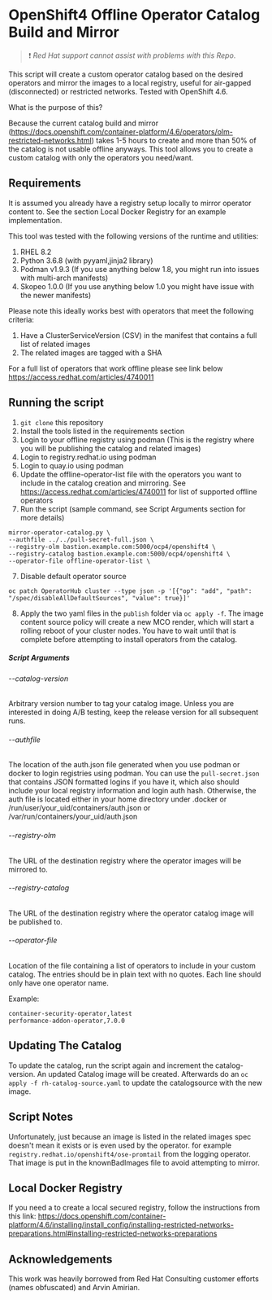 # OpenShift4 Offline Operator Catalog Build and Mirror

> :heavy_exclamation_mark: *Red Hat support cannot assist with problems with this Repo*.

This script will create a custom operator catalog based on the desired operators and mirror the images to a local registry, useful for air-gapped (disconnected) or restricted networks.  Tested with OpenShift 4.6.

What is the purpose of this?

Because the current catalog build and mirror (https://docs.openshift.com/container-platform/4.6/operators/olm-restricted-networks.html) takes 1-5 hours to create and more than 50% of the catalog is not usable offline anyways. This tool allows you to create a custom catalog with only the operators you need/want.


## Requirements

It is assumed you already have a registry setup locally to mirror operator content to.  See the section Local Docker Registry for an example implementation.

This tool was tested with the following versions of the runtime and utilities:

1. RHEL 8.2
2. Python 3.6.8 (with pyyaml,jinja2 library)
3. Podman v1.9.3 (If you use anything below 1.8, you might run into issues with multi-arch manifests)
4. Skopeo 1.0.0 (If you use anything below 1.0 you might have issue with the newer manifests)

Please note this ideally works best with operators that meet the following criteria:

1. Have a ClusterServiceVersion (CSV) in the manifest that contains a full list of related images
2. The related images are tagged with a SHA

For a full list of operators that work offline please see link below
<https://access.redhat.com/articles/4740011>

## Running the script

1. `git clone` this repository
2. Install the tools listed in the requirements section
3. Login to your offline registry using podman (This is the registry where you will be publishing the catalog and related images)
4. Login to registry.redhat.io using podman
5. Login to quay.io using podman
6. Update the offline-operator-list file with the operators you want to include in the catalog creation and mirroring. See <https://access.redhat.com/articles/4740011> for list of supported offline operators
7. Run the script (sample command, see Script Arguments section for more details)

```Shell
mirror-operator-catalog.py \
--authfile ../../pull-secret-full.json \
--registry-olm bastion.example.com:5000/ocp4/openshift4 \
--registry-catalog bastion.example.com:5000/ocp4/openshift4 \
--operator-file offline-operator-list \
```

7. Disable default operator source
```Shell
oc patch OperatorHub cluster --type json -p '[{"op": "add", "path": "/spec/disableAllDefaultSources", "value": true}]'
```
8. Apply the two yaml files in the `publish` folder via `oc apply -f`. The image content source policy will create a new MCO render, which will start a rolling reboot of your cluster nodes. You have to wait until that is complete before attempting to install operators from the catalog.


##### Script Arguments

###### --catalog-version

Arbitrary version number to tag your catalog image. Unless you are interested in doing A/B testing, keep the release version for all subsequent runs.


###### --authfile

The location of the auth.json file generated when you use podman or docker to login registries using podman. You can use the `pull-secret.json` that contains JSON formatted logins if you have it, which also should include your local registry information and login auth hash. Otherwise, the auth file is located either in your home directory under .docker or /run/user/your_uid/containers/auth.json or /var/run/containers/your_uid/auth.json


###### --registry-olm

The URL of the destination registry where the operator images will be mirrored to.


###### --registry-catalog

The URL of the destination registry where the operator catalog image will be published to.


###### --operator-file

Location of the file containing a list of operators to include in your custom catalog. The entries should be in plain text with no quotes. Each line should only have one operator name. 

Example:

```Shell
container-security-operator,latest
performance-addon-operator,7.0.0
```

## Updating The Catalog

To update the catalog, run the script again and increment the catalog-version. An updated Catalog image will be created. 
Afterwards do an `oc apply -f rh-catalog-source.yaml` to update the catalogsource with the new image.

## Script Notes

Unfortunately, just because an image is listed in the related images spec doesn't mean it exists or is even used by the operator. for example `registry.redhat.io/openshift4/ose-promtail` from the logging operator. That image is put in the knownBadImages file to avoid attempting to mirror.

## Local Docker Registry

If you need a to create a local secured registry, follow the instructions from this link:
<https://docs.openshift.com/container-platform/4.6/installing/install_config/installing-restricted-networks-preparations.html#installing-restricted-networks-preparations>

## Acknowledgements

This work was heavily borrowed from Red Hat Consulting customer efforts (names obfuscated) and Arvin Amirian.

